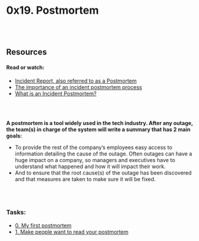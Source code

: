 <h1>0x19. Postmortem</h1>

<br>
<br>
<h2>Resources</h2>
<h4>Read or watch:</h4>
<ul>
  <li><a href="https://intranet.alxswe.com/rltoken/vkEjk-M6yBWW-wyB-7-I9Q">Incident Report, also referred to as a Postmortem</a></li>
  <li><a href="https://intranet.alxswe.com/rltoken/QwvgCYt2zjKRT7qMRe7I8A">The importance of an incident postmortem process</a></li>
  <li><a href="https://intranet.alxswe.com/rltoken/kBjhT2PIr4X-U8FLI97--Q">What is an Incident Postmortem?</a></li>
</ul>
<br>
<br>

<p><b>A postmortem is a tool widely used in the tech industry. After any outage, the team(s) in charge of the system will write a summary that has 2 main goals:</b></p><ul>
<li>To provide the rest of the company’s employees easy access to information detailing the cause of the outage. Often outages can have a huge impact on a company, so managers and executives have to understand what happened and how it will impact their work.</li>
<li>And to ensure that the root cause(s) of the outage has been discovered and that measures are taken to make sure it will be fixed.</li>
</ul>

<br>
<br>
<h3>Tasks:</h3>
<ul>
  <li><a href="https://docs.google.com/document/d/1rbq7p2f8cKJe18zZlx3otX74Wm6wIFA_MzE5NNO5S3A/edit?usp=drivesdk">0. My first postmortem</a></li>
  <li><a href="https://docs.google.com/document/d/1H6SeIY9tnqhb9B5QWHiY4Z0bi8dpii8_rEd8wJyKkTw/edit?usp=drivesdk">1. Make people want to read your postmortem</a></li>
</ul>
